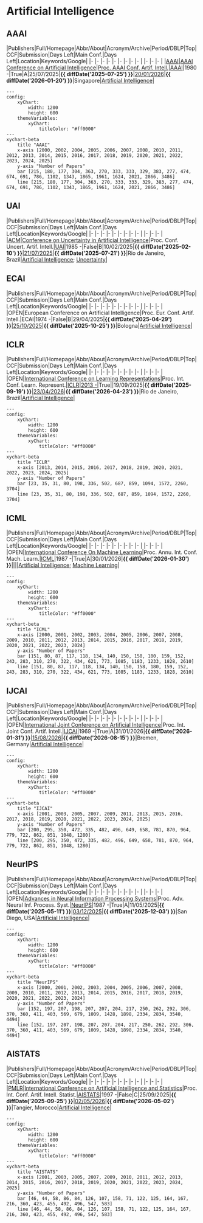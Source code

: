 # Artificial Intelligence

## AAAI

|Publishers|Full/Homepage|Abbr/About|Acronym/Archive|Period/DBLP|Top|CCF|Submission|Days Left|Main Conf.|Days Left|Location|Keywords/Google|
|-         |-            |-         |-              |-          |-  |-  |-         |-        |          |-        |-       |-              |
|[AAAI](https://www.aaai.org/)|[AAAI Conference on Artificial Intelligence](https://aaai.org/Conferences/conferences.php)|[Proc. AAAI Conf. Artif. Intell.](https://ojs.aaai.org/index.php/AAAI/about)|[AAAI](https://ojs.aaai.org/index.php/AAAI/issue/archive)|1980 -|True|A|25/07/2025|**{{ diffDate('2025-07-25') }}**|[20/01/2026](https://aaai.org/conference/aaai/aaai-26/)|**{{ diffDate('2026-01-20') }}**|Singapore|[Artificial Intelligence](https://www.google.com/search?q=Artificial+Intelligence)|

```mermaid
---
config:
    xyChart:
        width: 1200
        height: 600
    themeVariables:
        xyChart:
            titleColor: "#ff0000"
---
xychart-beta
    title "AAAI"
    x-axis [2000, 2002, 2004, 2005, 2006, 2007, 2008, 2010, 2011, 2012, 2013, 2014, 2015, 2016, 2017, 2018, 2019, 2020, 2021, 2022, 2023, 2024, 2025]
    y-axis "Number of Papers"
    bar [215, 180, 177, 304, 363, 270, 333, 333, 329, 383, 277, 474, 674, 691, 786, 1102, 1343, 1865, 1961, 1624, 2021, 2866, 3486]
    line [215, 180, 177, 304, 363, 270, 333, 333, 329, 383, 277, 474, 674, 691, 786, 1102, 1343, 1865, 1961, 1624, 2021, 2866, 3486]
```

## UAI

|Publishers|Full/Homepage|Abbr/About|Acronym/Archive|Period/DBLP|Top|CCF|Submission|Days Left|Main Conf.|Days Left|Location|Keywords/Google|
|-         |-            |-         |-              |-          |-  |-  |-         |-        |          |-        |-       |-              |
|[ACM](https://www.acm.org/)|[Conference on Uncertainty in Artificial Intelligence](https://www.auai.org/)|Proc. Conf. Uncert. Artif. Intell.|[UAI](https://dl.acm.org/conference/uai)|1985 -|False|B|10/02/2025|**{{ diffDate('2025-02-10') }}**|[21/07/2025](https://www.auai.org/uai2025/)|**{{ diffDate('2025-07-21') }}**|Rio de Janeiro, Brazil|[Artificial Intelligence](https://www.google.com/search?q=Artificial+Intelligence); [Uncertainty](https://www.google.com/search?q=Uncertainty)|

## ECAI

|Publishers|Full/Homepage|Abbr/About|Acronym/Archive|Period/DBLP|Top|CCF|Submission|Days Left|Main Conf.|Days Left|Location|Keywords/Google|
|-         |-            |-         |-              |-          |-  |-  |-         |-        |          |-        |-       |-              |
|OPEN|European Conference on Artificial Intelligence|Proc. Eur. Conf. Artif. Intell.|ECAI|1974 -|False|B|29/04/2025|**{{ diffDate('2025-04-29') }}**|[25/10/2025](https://ecai2025.org/)|**{{ diffDate('2025-10-25') }}**|Bologna|[Artificial Intelligence](https://www.google.com/search?q=Artificial+Intelligence)|

## ICLR

|Publishers|Full/Homepage|Abbr/About|Acronym/Archive|Period/DBLP|Top|CCF|Submission|Days Left|Main Conf.|Days Left|Location|Keywords/Google|
|-         |-            |-         |-              |-          |-  |-  |-         |-        |          |-        |-       |-              |
|OPEN|[International Conference on Learning Representations](https://iclr.cc)|Proc. Int. Conf. Learn. Represent.|[ICLR](https://openreview.net/group?id=ICLR.cc)|[2013 -](https://dblp.org/db/conf/iclr/index.html)|True||19/09/2025|**{{ diffDate('2025-09-19') }}**|[23/04/2026](https://iclr.cc/)|**{{ diffDate('2026-04-23') }}**|Rio de Janeiro, Brazil|[Artificial Intelligence](https://www.google.com/search?q=Artificial+Intelligence)|

```mermaid
---
config:
    xyChart:
        width: 1200
        height: 600
    themeVariables:
        xyChart:
            titleColor: "#ff0000"
---
xychart-beta
    title "ICLR"
    x-axis [2013, 2014, 2015, 2016, 2017, 2018, 2019, 2020, 2021, 2022, 2023, 2024, 2025]
    y-axis "Number of Papers"
    bar [23, 35, 31, 80, 198, 336, 502, 687, 859, 1094, 1572, 2260, 3704]
    line [23, 35, 31, 80, 198, 336, 502, 687, 859, 1094, 1572, 2260, 3704]
```

## ICML

|Publishers|Full/Homepage|Abbr/About|Acronym/Archive|Period/DBLP|Top|CCF|Submission|Days Left|Main Conf.|Days Left|Location|Keywords/Google|
|-         |-            |-         |-              |-          |-  |-  |-         |-        |          |-        |-       |-              |
|OPEN|[International Conference On Machine Learning](https://icml.cc)|Proc. Annu. Int. Conf. Mach. Learn.|[ICML](https://proceedings.mlr.press/)|1987 -|True|A|30/01/2026|**{{ diffDate('2026-01-30') }}**||||[Artificial Intelligence](https://www.google.com/search?q=Artificial+Intelligence); [Machine Learning](https://www.google.com/search?q=Machine+Learning)|

```mermaid
---
config:
    xyChart:
        width: 1200
        height: 600
    themeVariables:
        xyChart:
            titleColor: "#ff0000"
---
xychart-beta
    title "ICML"
    x-axis [2000, 2001, 2002, 2003, 2004, 2005, 2006, 2007, 2008, 2009, 2010, 2011, 2012, 2013, 2014, 2015, 2016, 2017, 2018, 2019, 2020, 2021, 2022, 2023, 2024]
    y-axis "Number of Papers"
    bar [151, 80, 87, 117, 118, 134, 140, 150, 158, 180, 159, 152, 243, 283, 310, 270, 322, 434, 621, 773, 1085, 1183, 1233, 1828, 2610]
    line [151, 80, 87, 117, 118, 134, 140, 150, 158, 180, 159, 152, 243, 283, 310, 270, 322, 434, 621, 773, 1085, 1183, 1233, 1828, 2610]
```

## IJCAI

|Publishers|Full/Homepage|Abbr/About|Acronym/Archive|Period/DBLP|Top|CCF|Submission|Days Left|Main Conf.|Days Left|Location|Keywords/Google|
|-         |-            |-         |-              |-          |-  |-  |-         |-        |          |-        |-       |-              |
|OPEN|[International Joint Conference on Artificial Intelligence](https://www.ijcai.org)|Proc. Int. Joint Conf. Artif. Intell.|[IJCAI](https://www.ijcai.org/all_proceedings)|1969 -|True|A|31/01/2026|**{{ diffDate('2026-01-31') }}**|[15/08/2026](https://2026.ijcai.org/)|**{{ diffDate('2026-08-15') }}**|Bremen, Germany|[Artificial Intelligence](https://www.google.com/search?q=Artificial+Intelligence)|

```mermaid
---
config:
    xyChart:
        width: 1200
        height: 600
    themeVariables:
        xyChart:
            titleColor: "#ff0000"
---
xychart-beta
    title "IJCAI"
    x-axis [2001, 2003, 2005, 2007, 2009, 2011, 2013, 2015, 2016, 2017, 2018, 2019, 2020, 2021, 2022, 2023, 2024, 2025]
    y-axis "Number of Papers"
    bar [200, 295, 350, 472, 335, 482, 496, 649, 658, 781, 870, 964, 779, 722, 862, 851, 1048, 1280]
    line [200, 295, 350, 472, 335, 482, 496, 649, 658, 781, 870, 964, 779, 722, 862, 851, 1048, 1280]
```

## NeurIPS

|Publishers|Full/Homepage|Abbr/About|Acronym/Archive|Period/DBLP|Top|CCF|Submission|Days Left|Main Conf.|Days Left|Location|Keywords/Google|
|-         |-            |-         |-              |-          |-  |-  |-         |-        |          |-        |-       |-              |
|OPEN|[Advances in Neural Information Processing Systems](https://nips.cc/)|Proc. Adv. Neural Inf. Process. Syst.|[NeurIPS](https://proceedings.neurips.cc/)|1987 -|True|A|11/05/2025|**{{ diffDate('2025-05-11') }}**|[03/12/2025](https://nips.cc/)|**{{ diffDate('2025-12-03') }}**|San Diego, USA|[Artificial Intelligence](https://www.google.com/search?q=Artificial+Intelligence)|

```mermaid
---
config:
    xyChart:
        width: 1200
        height: 600
    themeVariables:
        xyChart:
            titleColor: "#ff0000"
---
xychart-beta
    title "NeurIPS"
    x-axis [2000, 2001, 2002, 2003, 2004, 2005, 2006, 2007, 2008, 2009, 2010, 2011, 2012, 2013, 2014, 2015, 2016, 2017, 2018, 2019, 2020, 2021, 2022, 2023, 2024]
    y-axis "Number of Papers"
    bar [152, 197, 207, 198, 207, 207, 204, 217, 250, 262, 292, 306, 370, 360, 411, 403, 569, 679, 1009, 1428, 1898, 2334, 2834, 3540, 4494]
    line [152, 197, 207, 198, 207, 207, 204, 217, 250, 262, 292, 306, 370, 360, 411, 403, 569, 679, 1009, 1428, 1898, 2334, 2834, 3540, 4494]
```

## AISTATS

|Publishers|Full/Homepage|Abbr/About|Acronym/Archive|Period/DBLP|Top|CCF|Submission|Days Left|Main Conf.|Days Left|Location|Keywords/Google|
|-         |-            |-         |-              |-          |-  |-  |-         |-        |          |-        |-       |-              |
|[PMLR](https://proceedings.mlr.press/)|[International Conference on Artificial Intelligence and Statistics](https://aistats.org)|Proc. Int. Conf. Artif. Intell. Statist.|[AISTATS](https://proceedings.mlr.press/)|1997 -|False|C|25/09/2025|**{{ diffDate('2025-09-25') }}**|[02/05/2026](https://aistats.org/aistats2026/)|**{{ diffDate('2026-05-02') }}**|Tangier, Morocco|[Artificial Intelligence](https://www.google.com/search?q=Artificial+Intelligence)|

```mermaid
---
config:
    xyChart:
        width: 1200
        height: 600
    themeVariables:
        xyChart:
            titleColor: "#ff0000"
---
xychart-beta
    title "AISTATS"
    x-axis [2001, 2003, 2005, 2007, 2009, 2010, 2011, 2012, 2013, 2014, 2015, 2016, 2017, 2018, 2019, 2020, 2021, 2022, 2023, 2024, 2025]
    y-axis "Number of Papers"
    bar [46, 44, 58, 86, 84, 126, 107, 158, 71, 122, 125, 164, 167, 216, 360, 423, 455, 492, 496, 547, 583]
    line [46, 44, 58, 86, 84, 126, 107, 158, 71, 122, 125, 164, 167, 216, 360, 423, 455, 492, 496, 547, 583]
```

